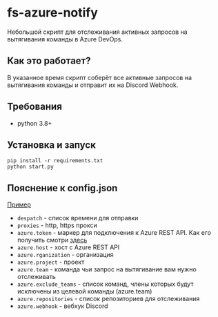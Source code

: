 # fs-azure-notify

Небольшой скрипт для отслеживания активных запросов на вытягивания команды в Azure DevOps.

## Как это работает?
В указанное время скрипт соберёт все активные запросов на вытягивания команды и отправит их на Disсord Webhook.

## Требования
- python 3.8+

## Установка и запуск
```
pip install -r requirements.txt
python start.py
```

## Пояснение к config.json
[Пример](https://github.com/wrnback/fs-azure-notify/blob/master/config.json)
- `despatch` - список времени для отправки
- `proxies` - http, https прокси
- `azure.token` - маркер для подключения к Azure REST API. Как его получить смотри [здесь](https://docs.microsoft.com/en-us/azure/devops/organizations/accounts/use-personal-access-tokens-to-authenticate?view=azure-devops&tabs=preview-page)
- `azure.host` - хост с Azure REST API
- `azure.rganization` - организация
- `azure.project` - проект
- `azure.team` - команда чьи запрос на вытягивание вам нужно отслеживать
- `azure.exclude_teams` - список команд, члены которых будут исключены из целевой команды (azure.team)
- `azure.repositories` - список репозиториев для отслеживания
- `azure.webhook` - вебхук Discord
